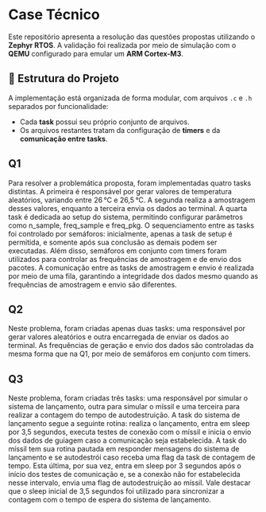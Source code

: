 # Case Técnico 

Este repositório apresenta a resolução das questões propostas utilizando o **Zephyr RTOS**. A validação foi realizada por meio de simulação com o **QEMU** configurado para emular um **ARM Cortex-M3**.

## 📁 Estrutura do Projeto

A implementação está organizada de forma modular, com arquivos `.c` e `.h` separados por funcionalidade:

- Cada **task** possui seu próprio conjunto de arquivos.
- Os arquivos restantes tratam da configuração de **timers** e da **comunicação entre tasks**.

## Q1

Para resolver a problemática proposta, foram implementadas quatro tasks distintas. A primeira é responsável por gerar valores de temperatura aleatórios, variando entre 26 °C e 26,5 °C. A segunda realiza a amostragem desses valores, enquanto a terceira envia os dados ao terminal. A quarta task é dedicada ao setup do sistema, permitindo configurar parâmetros como n_sample, freq_sample e freq_pkg. O sequenciamento entre as tasks foi controlado por semáforos: inicialmente, apenas a task de setup é permitida, e somente após sua conclusão as demais podem ser executadas. Além disso, semáforos em conjunto com timers foram utilizados para controlar as frequências de amostragem e de envio dos pacotes. A comunicação entre as tasks de amostragem e envio é realizada por meio de uma fila, garantindo a integridade dos dados mesmo quando as frequências de amostragem e envio são diferentes.

## Q2

Neste problema, foram criadas apenas duas tasks: uma responsável por gerar valores aleatórios e outra encarregada de enviar os dados ao terminal. As frequências de geração e envio dos dados são controladas da mesma forma que na Q1, por meio de semáforos em conjunto com timers.

## Q3

Neste problema, foram criadas três tasks: uma responsável por simular o sistema de lançamento, outra para simular o míssil e uma terceira para realizar a contagem do tempo de autodestruição. A task do sistema de lançamento segue a seguinte rotina: realiza o lançamento, entra em sleep por 3,5 segundos, executa testes de conexão com o míssil e inicia o envio dos dados de guiagem caso a comunicação seja estabelecida. A task do míssil tem sua rotina pautada em responder mensagens do sistema de lançamento e se autodestrói caso receba uma flag da task de contagem de tempo. Esta última, por sua vez, entra em sleep por 3 segundos após o início dos testes de comunicação e, se a conexão não for estabelecida nesse intervalo, envia uma flag de autodestruição ao míssil. Vale destacar que o sleep inicial de 3,5 segundos foi utilizado para sincronizar a contagem com o tempo de espera do sistema de lançamento.
